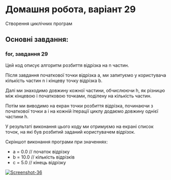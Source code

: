 # Домашня робота, варіант 29
Створення циклічних програм

## Основні завдання: 
### for, завдання 29
Цей код описує алгоритм розбиття відрізка на n частин. 

Після завдання початкової точки відрізка а, ми запитуємо у користувача кількість частин n і кінцеву точку відрізка b. 

Далі ми знаходимо довжину кожної частини, обчислюючи h, як різницю між кінцевою і початковою точками, поділену на кількість частин.

Потім ми виводимо на екран точки розбиття відрізка, починаючи з початкової точки а і на кожній ітерації циклу додаємо довжину однієї частини h.

У результаті виконання цього коду ми отримуємо на екрані список точок, на які був розбитий заданий користувачем відрізок.

Скріншот виконання програми при значеннях:

- a = 0.0    // початок відрізку
- b = 10.0   // кількість відрізків
- c = 5.0    // кінець відрізку

<a href="https://ibb.co/bmPgrVW"><img src="https://i.ibb.co/SyPXKgs/Screenshot-36.png" alt="Screenshot-36" border="0"></a>





